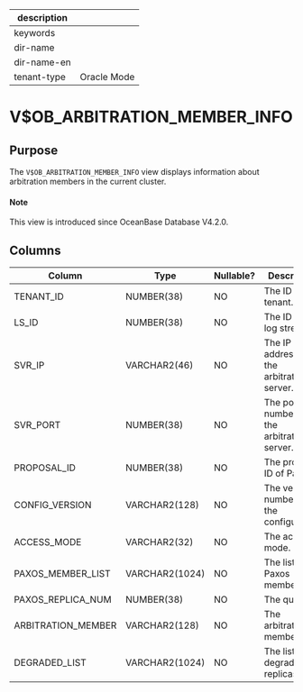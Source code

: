 |description||
|---|---|
|keywords||
|dir-name||
|dir-name-en||
|tenant-type|Oracle Mode|

# V$OB_ARBITRATION_MEMBER_INFO

## Purpose

The `V$OB_ARBITRATION_MEMBER_INFO` view displays information about arbitration members in the current cluster. 

<main id="notice" type='explain'>
  <h4>Note</h4>
  <p>This view is introduced since OceanBase Database V4.2.0. </p>
</main>

## Columns

| **Column** | **Type** | **Nullable?** | **Description** |
| --- | --- | --- | --- |
| TENANT_ID | NUMBER(38) | NO | The ID of the tenant. |
| LS_ID | NUMBER(38) | NO | The ID of the log stream. |
| SVR_IP | VARCHAR2(46) | NO | The IP address of the arbitration server. |
| SVR_PORT | NUMBER(38) | NO | The port number of the arbitration server. |
| PROPOSAL_ID | NUMBER(38) | NO | The proposal ID of Paxos. |
| CONFIG_VERSION | VARCHAR2(128) | NO | The version number of the configuration. |
| ACCESS_MODE | VARCHAR2(32) | NO | The access mode. |
| PAXOS_MEMBER_LIST | VARCHAR2(1024) | NO | The list of Paxos members. |
| PAXOS_REPLICA_NUM | NUMBER(38) | NO | The quorum. |
| ARBITRATION_MEMBER | VARCHAR2(128) | NO | The arbitration member. |
| DEGRADED_LIST | VARCHAR2(1024) | NO | The list of degraded replicas. |
